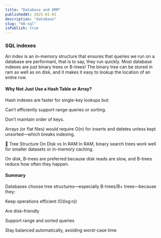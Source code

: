 ```yaml
---
title: "Database and ORM"
publishedAt: 2025-01-03
description: "database"
slug: "68-sql"
isPublish: true
---
```

### SQL indexes
An index is an in-memory structure that ensures that queries we run on a database are performant, that is to say, they run quickly. Most database indexes are just binary trees or B-trees! The binary tree can be stored in ram as well as on disk, and it makes it easy to lookup the location of an entire row.

#### Why Not Just Use a Hash Table or Array?
Hash indexes are faster for single-key lookups but:

Can’t efficiently support range queries or sorting.

Don’t maintain order of keys.

Arrays (or flat files) would require O(n) for inserts and deletes unless kept unsorted—which breaks indexing.

📍 Tree Structure On Disk vs In RAM
In RAM, binary search trees work well for smaller datasets or in-memory caching.

On disk, B-trees are preferred because disk reads are slow, and B-trees reduce how often they happen.

#### Summary
Databases choose tree structures—especially B-trees/B+ trees—because they:

Keep operations efficient (O(log n))

Are disk-friendly

Support range and sorted queries

Stay balanced automatically, avoiding worst-case time